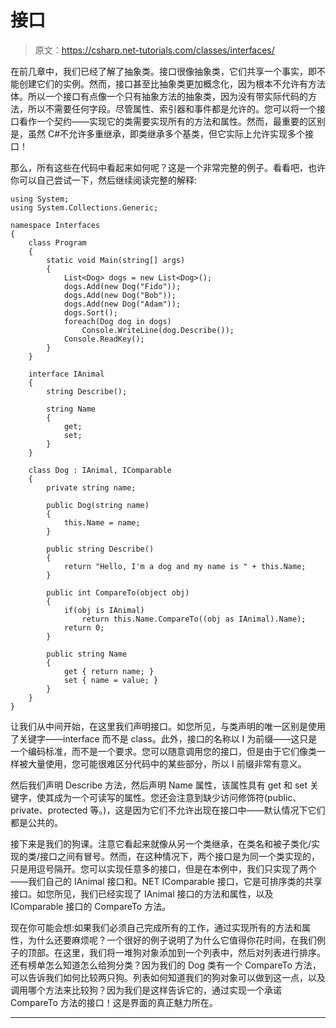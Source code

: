 # 接口

> 原文：<https://csharp.net-tutorials.com/classes/interfaces/>

在前几章中，我们已经了解了抽象类。接口很像抽象类，它们共享一个事实，即不能创建它们的实例。然而，接口甚至比抽象类更加概念化，因为根本不允许有方法体。所以一个接口有点像一个只有抽象方法的抽象类，因为没有带实际代码的方法，所以不需要任何字段。尽管属性、索引器和事件都是允许的。您可以将一个接口看作一个契约——实现它的类需要实现所有的方法和属性。然而，最重要的区别是，虽然 C#不允许多重继承，即类继承多个基类，但它实际上允许实现多个接口！

那么，所有这些在代码中看起来如何呢？这是一个非常完整的例子。看看吧，也许你可以自己尝试一下，然后继续阅读完整的解释:

```
using System;
using System.Collections.Generic;

namespace Interfaces
{
    class Program
    {
        static void Main(string[] args)
        {
            List<Dog> dogs = new List<Dog>();
            dogs.Add(new Dog("Fido"));
            dogs.Add(new Dog("Bob"));
            dogs.Add(new Dog("Adam"));
            dogs.Sort();
            foreach(Dog dog in dogs)
                Console.WriteLine(dog.Describe());
            Console.ReadKey();
        }
    }

    interface IAnimal
    {
        string Describe();

        string Name
        {
            get;
            set;
        }
    }

    class Dog : IAnimal, IComparable
    {
        private string name;

        public Dog(string name)
        {
            this.Name = name;
        }

        public string Describe()
        {
            return "Hello, I'm a dog and my name is " + this.Name;
        }

        public int CompareTo(object obj)
        {
            if(obj is IAnimal)
                return this.Name.CompareTo((obj as IAnimal).Name);
            return 0;
        }

        public string Name
        {
            get { return name; }
            set { name = value; }
        }
    }
}
```

让我们从中间开始，在这里我们声明接口。如您所见，与类声明的唯一区别是使用了关键字——interface 而不是 class。此外，接口的名称以 I 为前缀——这只是一个编码标准，而不是一个要求。您可以随意调用您的接口，但是由于它们像类一样被大量使用，您可能很难区分代码中的某些部分，所以 I 前缀非常有意义。

然后我们声明 Describe 方法，然后声明 Name 属性，该属性具有 get 和 set 关键字，使其成为一个可读写的属性。您还会注意到缺少访问修饰符(public、private、protected 等。)，这是因为它们不允许出现在接口中——默认情况下它们都是公共的。

接下来是我们的狗课。注意它看起来就像从另一个类继承，在类名和被子类化/实现的类/接口之间有冒号。然而，在这种情况下，两个接口是为同一个类实现的，只是用逗号隔开。您可以实现任意多的接口，但是在本例中，我们只实现了两个——我们自己的 IAnimal 接口和。NET IComparable 接口，它是可排序类的共享接口。如您所见，我们已经实现了 IAnimal 接口的方法和属性，以及 IComparable 接口的 CompareTo 方法。

<input type="hidden" name="IL_IN_ARTICLE">

现在你可能会想:如果我们必须自己完成所有的工作，通过实现所有的方法和属性，为什么还要麻烦呢？一个很好的例子说明了为什么它值得你花时间，在我们例子的顶部。在这里，我们将一堆狗对象添加到一个列表中，然后对列表进行排序。还有榜单怎么知道怎么给狗分类？因为我们的 Dog 类有一个 CompareTo 方法，可以告诉我们如何比较两只狗。列表如何知道我们的狗对象可以做到这一点，以及调用哪个方法来比较狗？因为我们是这样告诉它的，通过实现一个承诺 CompareTo 方法的接口！这是界面的真正魅力所在。

* * *